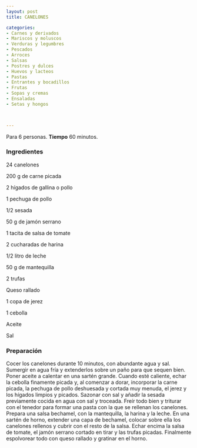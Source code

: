 ```yaml
---
layout: post
title: CANELONES

categories:
- Carnes y derivados
- Mariscos y moluscos
- Verduras y legumbres
- Pescados
- Arroces
- Salsas
- Postres y dulces
- Huevos y lacteos
- Pastas
- Entrantes y bocadillos
- Frutas
- Sopas y cremas
- Ensaladas
- Setas y hongos
 


---
```


Para 6 personas.
<b>Tiempo</b> 60 minutos.

<h3>Ingredientes</h3>

24 canelones

200 g de carne picada

2 hígados de gallina o pollo

1 pechuga de pollo

1/2 sesada

50 g de jamón serrano

1 tacita de salsa de tomate

2 cucharadas de harina

1/2 litro de leche

50 g de mantequilla

2 trufas

Queso rallado

1 copa de jerez

1 cebolla

Aceite

Sal

<h3>Preparación</h3>

Cocer los canelones durante 10 minutos, con abundante agua y sal. Sumergir en agua fría y extenderlos sobre un paño para que sequen bien. Poner aceite a calentar en una sartén grande. Cuando esté caliente, echar la cebolla finamente picada y, al comenzar a dorar, incorporar la carne picada, la pechuga de pollo deshuesada y cortada muy menuda, el jerez y los hígados limpios y picados. Sazonar con sal y añadir la sesada previamente cocida en agua con sal y troceada. Freír todo bien y triturar con el tenedor para formar una pasta con la que se rellenan los canelones. Prepara una salsa bechamel, con la mantequilla, la harina y la leche. En una sartén de horno, extender una capa de bechamel, colocar sobre ella los canelones rellenos y cubrir con el resto de la salsa. Echar encima la salsa de tomate, el jamón serrano cortado en tirar y las trufas picadas. Finalmente espolvorear todo con queso rallado y gratinar en el horno.

